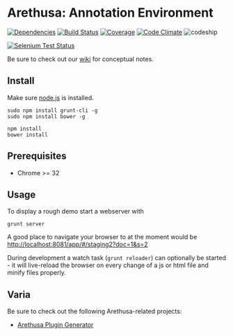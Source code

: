 # Arethusa: Annotation Environment

[![Dependencies](http://allthebadges.io/latin-language-toolkit/arethusa/gemnasium.png)](http://allthebadges.io/latin-language-toolkit/arethusa/gemnasium)
[![Build Status](http://allthebadges.io/latin-language-toolkit/arethusa/travis.png)](http://allthebadges.io/latin-language-toolkit/arethusa/travis)
[![Coverage](http://allthebadges.io/latin-language-toolkit/arethusa/coveralls.png)](http://allthebadges.io/latin-language-toolkit/arethusa/coveralls)
[![Code Climate](http://allthebadges.io/latin-language-toolkit/arethusa/code_climate.png)](http://allthebadges.io/latin-language-toolkit/arethusa/code_climate)
![codeship](https://www.codeship.io/projects/1fbcf7f0-b01d-0131-a029-52deea7632c1/status)


[![Selenium Test Status](https://saucelabs.com/browser-matrix/arethusa.svg)](https://saucelabs.com/u/arethusa)

Be sure to check out our [wiki](https://github.com/latin-language-toolkit/llt-annotation_environment/wiki) for conceptual notes.

## Install

Make sure [node.js](http://nodejs.org) is installed.

```
sudo npm install grunt-cli -g
sudo npm install bower -g

npm install
bower install
```

## Prerequisites

- Chrome >= 32

## Usage

To display a rough demo start a webserver with

```
grunt server
```
A good place to navigate your browser to at the moment would be [http://localhost:8081/app/#/staging2?doc=1&s=2](http://localhost:8081/app/#/staging2?doc=1&s=2)


During development a watch task (`grunt reloader`) can optionally be
started - it will live-reload the browser on every change of a js or
html file and minify files properly.


## Varia

Be sure to check out the following Arethusa-related projects:
- [Arethusa Plugin
  Generator](http://github.com/latin-language-toolkit/arethusa_plugin_generator)
